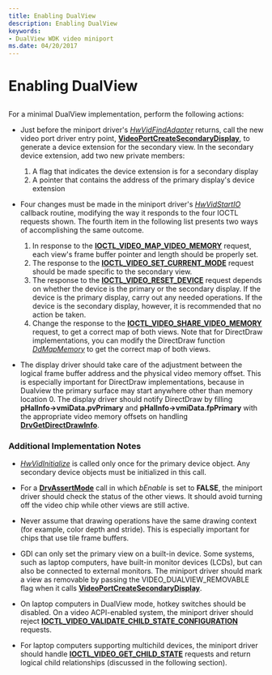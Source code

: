 ```yaml
---
title: Enabling DualView
description: Enabling DualView
keywords:
- DualView WDK video miniport
ms.date: 04/20/2017
---
```


# Enabling DualView


## <span id="ddk_enabling_dualview_gg"></span><span id="DDK_ENABLING_DUALVIEW_GG"></span>


For a minimal DualView implementation, perform the following actions:

-   Just before the miniport driver's [*HwVidFindAdapter*](/windows-hardware/drivers/ddi/video/nc-video-pvideo_hw_find_adapter) returns, call the new video port driver entry point, [**VideoPortCreateSecondaryDisplay**](/windows-hardware/drivers/ddi/video/nf-video-videoportcreatesecondarydisplay), to generate a device extension for the secondary view. In the secondary device extension, add two new private members:

    1.  A flag that indicates the device extension is for a secondary display
    2.  A pointer that contains the address of the primary display's device extension
-   Four changes must be made in the miniport driver's [*HwVidStartIO*](/windows-hardware/drivers/ddi/video/nc-video-pvideo_hw_start_io) callback routine, modifying the way it responds to the four IOCTL requests shown. The fourth item in the following list presents two ways of accomplishing the same outcome.

    1.  In response to the [**IOCTL\_VIDEO\_MAP\_VIDEO\_MEMORY**](/windows-hardware/drivers/ddi/ntddvdeo/ni-ntddvdeo-ioctl_video_map_video_memory) request, each view's frame buffer pointer and length should be properly set.
    2.  The response to the [**IOCTL\_VIDEO\_SET\_CURRENT\_MODE**](/windows-hardware/drivers/ddi/ntddvdeo/ni-ntddvdeo-ioctl_video_set_current_mode) request should be made specific to the secondary view.
    3.  The response to the [**IOCTL\_VIDEO\_RESET\_DEVICE**](/windows-hardware/drivers/ddi/ntddvdeo/ni-ntddvdeo-ioctl_video_reset_device) request depends on whether the device is the primary or the secondary display. If the device is the primary display, carry out any needed operations. If the device is the secondary display, however, it is recommended that no action be taken.
    4.  Change the response to the [**IOCTL\_VIDEO\_SHARE\_VIDEO\_MEMORY**](/windows-hardware/drivers/ddi/ntddvdeo/ni-ntddvdeo-ioctl_video_share_video_memory) request, to get a correct map of both views. Note that for DirectDraw implementations, you can modify the DirectDraw function [*DdMapMemory*](/windows/win32/api/ddrawint/nc-ddrawint-pdd_mapmemory) to get the correct map of both views.
-   The display driver should take care of the adjustment between the logical frame buffer address and the physical video memory offset. This is especially important for DirectDraw implementations, because in Dualview the primary surface may start anywhere other than memory location 0. The display driver should notify DirectDraw by filling **pHalInfo-&gt;vmiData.pvPrimary** and **pHalInfo-&gt;vmiData.fpPrimary** with the appropriate video memory offsets on handling [**DrvGetDirectDrawInfo**](/windows/win32/api/winddi/nf-winddi-drvgetdirectdrawinfo).

### <span id="Additional_Implementation_Notes"></span><span id="additional_implementation_notes"></span><span id="ADDITIONAL_IMPLEMENTATION_NOTES"></span>Additional Implementation Notes

-   [*HwVidInitialize*](/windows-hardware/drivers/ddi/video/nc-video-pvideo_hw_initialize) is called only once for the primary device object. Any secondary device objects must be initialized in this call.

-   For a [**DrvAssertMode**](/windows/win32/api/winddi/nf-winddi-drvassertmode) call in which *bEnable* is set to **FALSE**, the miniport driver should check the status of the other views. It should avoid turning off the video chip while other views are still active.

-   Never assume that drawing operations have the same drawing context (for example, color depth and stride). This is especially important for chips that use tile frame buffers.

-   GDI can only set the primary view on a built-in device. Some systems, such as laptop computers, have built-in monitor devices (LCDs), but can also be connected to external monitors. The miniport driver should mark a view as removable by passing the VIDEO\_DUALVIEW\_REMOVABLE flag when it calls [**VideoPortCreateSecondaryDisplay**](/windows-hardware/drivers/ddi/video/nf-video-videoportcreatesecondarydisplay).

-   On laptop computers in DualView mode, hotkey switches should be disabled. On a video ACPI-enabled system, the miniport driver should reject [**IOCTL\_VIDEO\_VALIDATE\_CHILD\_STATE\_CONFIGURATION**](/windows-hardware/drivers/ddi/ntddvdeo/ni-ntddvdeo-ioctl_video_validate_child_state_configuration) requests.

-   For laptop computers supporting multichild devices, the miniport driver should handle [**IOCTL\_VIDEO\_GET\_CHILD\_STATE**](/windows-hardware/drivers/ddi/ntddvdeo/ni-ntddvdeo-ioctl_video_get_child_state) requests and return logical child relationships (discussed in the following section).

 

